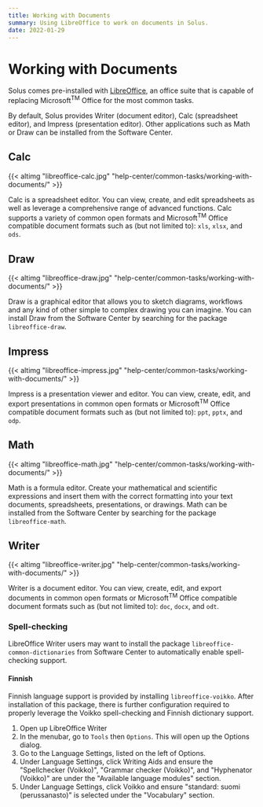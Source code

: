 ```yaml
---
title: Working with Documents
summary: Using LibreOffice to work on documents in Solus. 
date: 2022-01-29
---
```

# Working with Documents

Solus comes pre-installed with [LibreOffice](https://libreoffice.org), an office suite that is capable of replacing Microsoft<sup>TM</sup> Office for the most common tasks.
 
By default, Solus provides Writer (document editor), Calc (spreadsheet editor), and Impress (presentation editor). Other applications such as Math or Draw can be installed from the Software Center.

## Calc

{{< altimg "libreoffice-calc.jpg" "help-center/common-tasks/working-with-documents/" >}}

Calc is a spreadsheet editor. You can view, create, and edit spreadsheets as well as leverage a comprehensive range of advanced functions. Calc supports a variety of common open formats and Microsoft<sup>TM</sup> Office compatible document formats such as (but not limited to): `xls`, `xlsx`, and `ods`.

## Draw

{{< altimg "libreoffice-draw.jpg" "help-center/common-tasks/working-with-documents/" >}}

Draw is a graphical editor that allows you to sketch diagrams, workflows and any kind of other simple to complex drawing you can imagine. You can install Draw from the Software Center by searching for the package `libreoffice-draw`.

## Impress

{{< altimg "libreoffice-impress.jpg" "help-center/common-tasks/working-with-documents/" >}}

Impress is a presentation viewer and editor. You can view, create, edit, and export presentations in common open formats or Microsoft<sup>TM</sup> Office compatible document formats such as (but not limited to): `ppt`, `pptx`, and `odp`.

## Math

{{< altimg "libreoffice-math.jpg" "help-center/common-tasks/working-with-documents/" >}}

Math is a formula editor. Create your mathematical and scientific expressions and insert them with the correct formatting into your text documents, spreadsheets, presentations, or drawings. Math can be installed from the Software Center by searching for the package `libreoffice-math`.

## Writer

{{< altimg "libreoffice-writer.jpg" "help-center/common-tasks/working-with-documents/" >}}

Writer is a document editor. You can view, create, edit, and export documents in common open formats or Microsoft<sup>TM</sup> Office compatible document formats such as (but not limited to): `doc`, `docx`, and `odt`.

### Spell-checking

LibreOffice Writer users may want to install the package `libreoffice-common-dictionaries` from Software Center to automatically enable spell-checking support.

#### Finnish

Finnish language support is provided by installing `libreoffice-voikko`. After installation of this package, there is further configuration required to properly leverage the Voikko spell-checking and Finnish dictionary support.

1. Open up LibreOffice Writer
2. In the menubar, go to `Tools` then `Options`. This will open up the Options dialog.
3. Go to the Language Settings, listed on the left of Options.
4. Under Language Settings, click Writing Aids and ensure the "Spellchecker (Voikko)", "Grammar checker (Voikko)", and "Hyphenator (Voikko)" are under the "Available language modules" section.
4. Under Language Settings, click Voikko and ensure "standard: suomi (perussanasto)" is selected under the "Vocabulary" section.